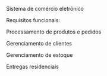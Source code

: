 Sistema de comércio eletrônico 

 

Requisitos funcionais: 

Processamento de produtos e pedidos 

Gerenciamento de clientes 

Gerenciamento de estoque 

Entregas residenciais 

 
